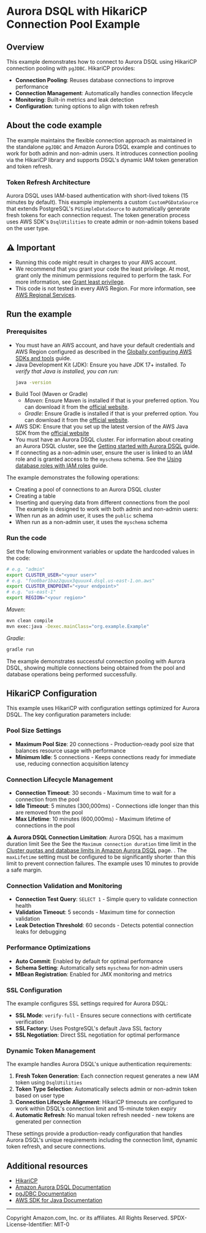 # Aurora DSQL with HikariCP Connection Pool Example

## Overview

This example demonstrates how to connect to Aurora DSQL using HikariCP connection pooling with `pgJDBC`. HikariCP provides:

- **Connection Pooling**: Reuses database connections to improve performance
- **Connection Management**: Automatically handles connection lifecycle
- **Monitoring**: Built-in metrics and leak detection
- **Configuration**: tuning options to align with token refresh

## About the code example

The example maintains the flexible connection approach as maintained in the standalone `pgJDBC` and Amazon Aurora DSQL example and continues to work for both admin and non-admin users. It introduces connection pooling via the HikariCP library and supports DSQL's dynamic IAM token generation and token refresh.

### Token Refresh Architecture

Aurora DSQL uses IAM-based authentication with short-lived tokens (15 minutes by default). This example implements a custom `CustomPGDataSource` that extends PostgreSQL's `PGSimpleDataSource` to automatically generate fresh tokens for each connection request. The token generation process uses AWS SDK's `DsqlUtilities` to create admin or non-admin tokens based on the user type.

## ⚠️ Important

- Running this code might result in charges to your AWS account.
- We recommend that you grant your code the least privilege. At most, grant only the
  minimum permissions required to perform the task. For more information, see
  [Grant least privilege](https://docs.aws.amazon.com/IAM/latest/UserGuide/best-practices.html#grant-least-privilege).
- This code is not tested in every AWS Region. For more information, see
  [AWS Regional Services](https://aws.amazon.com/about-aws/global-infrastructure/regional-product-services).

## Run the example

### Prerequisites

- You must have an AWS account, and have your default credentials and AWS Region
  configured as described in the
  [Globally configuring AWS SDKs and tools](https://docs.aws.amazon.com/credref/latest/refdocs/creds-config-files.html)
  guide.
- Java Development Kit (JDK): Ensure you have JDK 17+ installed.
  _To verify that Java is installed, you can run:_
  ```bash
  java -version
  ```
- Build Tool (Maven or Gradle)
  - _Maven_: Ensure Maven is installed if that is your preferred option. You can download it from the [official website](https://maven.apache.org/download.cgi).
  - _Gradle_: Ensure Gradle is installed if that is your preferred option. You can download it from the [official website](https://gradle.org/install/).
- AWS SDK: Ensure that you set up the latest version of the AWS Java SDK from the [official website](https://docs.aws.amazon.com/sdk-for-java/latest/developer-guide/setup.html)
- You must have an Aurora DSQL cluster. For information about creating an Aurora DSQL cluster, see the
  [Getting started with Aurora DSQL](https://docs.aws.amazon.com/aurora-dsql/latest/userguide/getting-started.html)
  guide.
- If connecting as a non-admin user, ensure the user is linked to an IAM role and is granted access to the `myschema`
  schema. See the
  [Using database roles with IAM roles](https://docs.aws.amazon.com/aurora-dsql/latest/userguide/using-database-and-iam-roles.html)
  guide.

The example demonstrates the following operations:

- Creating a pool of connections to an Aurora DSQL cluster
- Creating a table
- Inserting and querying data from different connections from the pool
  The example is designed to work with both admin and non-admin users:
- When run as an admin user, it uses the `public` schema
- When run as a non-admin user, it uses the `myschema` schema

### Run the code

Set the following environment variables or update the hardcoded values in the code:

```bash
# e.g. "admin"
export CLUSTER_USER="<your user>"
# e.g. "foo0bar1baz2quux3quuux4.dsql.us-east-1.on.aws"
export CLUSTER_ENDPOINT="<your endpoint>"
# e.g. "us-east-1"
export REGION="<your region>"
```

_Maven_:

```bash
mvn clean compile
mvn exec:java -Dexec.mainClass="org.example.Example"
```

_Gradle_:

```bash
gradle run
```

The example demonstrates successful connection pooling with Aurora DSQL, showing multiple connections being obtained from the pool and database operations being performed successfully.

## HikariCP Configuration

This example uses HikariCP with configuration settings optimized for Aurora DSQL. The key configuration parameters include:

### Pool Size Settings

- **Maximum Pool Size**: 20 connections - Production-ready pool size that balances resource usage with performance
- **Minimum Idle**: 5 connections - Keeps connections ready for immediate use, reducing connection acquisition latency

### Connection Lifecycle Management

- **Connection Timeout**: 30 seconds - Maximum time to wait for a connection from the pool
- **Idle Timeout**: 5 minutes (300,000ms) - Connections idle longer than this are removed from the pool
- **Max Lifetime**: 10 minutes (600,000ms) - Maximum lifetime of connections in the pool

⚠️ **Aurora DSQL Connection Limitation**: Aurora DSQL has a maximum duration limit See the See the `Maximum connection duration` time limit in the [Cluster quotas and database limits in Amazon Aurora DSQL](https://docs.aws.amazon.com/aurora-dsql/latest/userguide/CHAP_quotas.html) page. . The `maxLifetime` setting must be configured to be significantly shorter than this limit to prevent connection failures. The example uses 10 minutes to provide a safe margin.

### Connection Validation and Monitoring

- **Connection Test Query**: `SELECT 1` - Simple query to validate connection health
- **Validation Timeout**: 5 seconds - Maximum time for connection validation
- **Leak Detection Threshold**: 60 seconds - Detects potential connection leaks for debugging

### Performance Optimizations

- **Auto Commit**: Enabled by default for optimal performance
- **Schema Setting**: Automatically sets `myschema` for non-admin users
- **MBean Registration**: Enabled for JMX monitoring and metrics

### SSL Configuration

The example configures SSL settings required for Aurora DSQL:

- **SSL Mode**: `verify-full` - Ensures secure connections with certificate verification
- **SSL Factory**: Uses PostgreSQL's default Java SSL factory
- **SSL Negotiation**: Direct SSL negotiation for optimal performance

### Dynamic Token Management

The example handles Aurora DSQL's unique authentication requirements:

1. **Fresh Token Generation**: Each connection request generates a new IAM token using `DsqlUtilities`
2. **Token Type Selection**: Automatically selects admin or non-admin token based on user type
3. **Connection Lifecycle Alignment**: HikariCP timeouts are configured to work within DSQL's connection limit and 15-minute token expiry
4. **Automatic Refresh**: No manual token refresh needed - new tokens are generated per connection

These settings provide a production-ready configuration that handles Aurora DSQL's unique requirements including the connection limit, dynamic token refresh, and secure connections.

## Additional resources

- [HikariCP](https://github.com/brettwooldridge/HikariCP)
- [Amazon Aurora DSQL Documentation](https://docs.aws.amazon.com/aurora-dsql/latest/userguide/what-is-aurora-dsql.html)
- [pgJDBC Documentation](https://jdbc.postgresql.org/documentation/)
- [AWS SDK for Java Documentation](https://docs.aws.amazon.com/sdk-for-java/)

---

Copyright Amazon.com, Inc. or its affiliates. All Rights Reserved.
SPDX-License-Identifier: MIT-0

